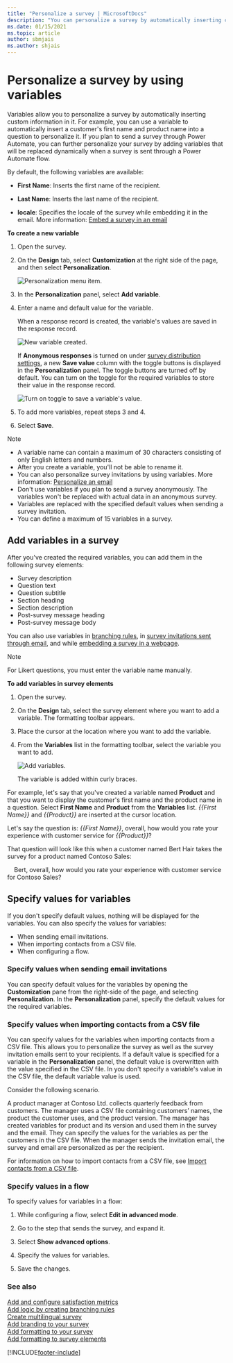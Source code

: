 ```yaml
---
title: "Personalize a survey | MicrosoftDocs"
description: "You can personalize a survey by automatically inserting custom information in it. This topic explains how to personalize a survey by using variables."
ms.date: 01/15/2021
ms.topic: article
author: sbmjais
ms.author: shjais
---
```


# Personalize a survey by using variables

Variables allow you to personalize a survey by automatically inserting custom information in it. For example, you can use a variable to automatically insert a customer's first name and product name into a question to personalize it. If you plan to send a survey through Power Automate, you can further personalize your survey by adding variables that will be replaced dynamically when a survey is sent through a Power Automate flow.

By default, the following variables are available:

- **First Name**: Inserts the first name of the recipient.

- **Last Name**: Inserts the last name of the recipient.
    
- **locale**: Specifies the locale of the survey while embedding it in the email. More information: [Embed a survey in an email](send-survey-email.md#embed-a-survey-in-an-email)
       
**To create a new variable**

1. Open the survey.
       
2. On the **Design** tab, select **Customization** at the right side of the page, and then select **Personalization**.
    
    ![Personalization menu item.](media/personalization-button.png "Personalization menu item")
    
3. In the **Personalization** panel, select **Add variable**.
    
4. Enter a name and default value for the variable.

    When a response record is created, the variable's values are saved in the response record.

    ![New variable created.](media/new-survey-variable.png "New variable created")

    If **Anonymous responses** is turned on under [survey distribution settings](distribution-settings.md#participants), a new **Save value** column with the toggle buttons is displayed in the **Personalization** panel. The toggle buttons are turned off by default. You can turn on the toggle for the required variables to store their value in the response record.

    ![Turn on toggle to save a variable's value.](media/survey-variable-toggle.png "Turn on toggle to save a variable's value")
       
5. To add more variables, repeat steps 3 and 4.
    
5. Select **Save**.
    
> [!NOTE]
> - A variable name can contain a maximum of 30 characters consisting of only English letters and numbers.
> - After you create a variable, you'll not be able to rename it.
> - You can also personalize survey invitations by using variables. More information: [Personalize an email](send-survey-email.md#personalize-an-email)
> - Don't use variables if you plan to send a survey anonymously. The variables won't be replaced with actual data in an anonymous survey.
> - Variables are replaced with the specified default values when sending a survey invitation.
> - You can define a maximum of 15 variables in a survey.

## Add variables in a survey

After you've created the required variables, you can add them in the following survey elements:

- Survey description
- Question text
- Question subtitle
- Section heading
- Section description
- Post-survey message heading
- Post-survey message body

You can also use variables in [branching rules](create-branching-rule.md), in [survey invitations sent through email](send-survey-email.md), and while [embedding a survey in a webpage](embed-web-page.md).

> [!NOTE]
> For Likert questions, you must enter the variable name manually.

**To add variables in survey elements**

1. Open the survey.

2. On the **Design** tab, select the survey element where you want to add a variable. The formatting toolbar appears.

3. Place the cursor at the location where you want to add the variable.

4. From the **Variables** list in the formatting toolbar, select the variable you want to add.

    ![Add variables.](media/add-variable.png "Add variables")

    The variable is added within curly braces.

For example, let's say that you've created a variable named **Product** and that you want to display the customer's first name and the product name in a question. Select **First Name** and **Product** from the **Variables** list. *{{First Name}}* and *{{Product}}* are inserted at the cursor location.

Let's say the question is:
*{{First Name}}*, overall, how would you rate your experience with customer service for *{{Product}}*?

That question will look like this when a customer named Bert Hair takes the survey for a product named Contoso Sales:
    
&nbsp;&nbsp;&nbsp;&nbsp;Bert, overall, how would you rate your experience with customer service for Contoso Sales?

## Specify values for variables
    
If you don't specify default values, nothing will be displayed for the variables. You can also specify the values for variables:
    
- When sending email invitations.
- When importing contacts from a CSV file.
- When configuring a flow.

### Specify values when sending email invitations

You can specify default values for the variables by opening the **Customization** pane from the right-side of the page, and selecting **Personalization**. In the **Personalization** panel, specify the default values for the required variables.

### Specify values when importing contacts from a CSV file

You can specify values for the variables when importing contacts from a CSV file. This allows you to personalize the survey as well as the survey invitation emails sent to your recipients. If a default value is specified for a variable in the **Personalization** panel, the default value is overwritten with the value specified in the CSV file. In you don't specify a variable's value in the CSV file, the default variable value is used.

Consider the following scenario.

A product manager at Contoso Ltd. collects quarterly feedback from customers. The manager uses a CSV file containing customers’ names, the product the customer uses, and the product version. The manager has created variables for product and its version and used them in the survey and the email. They can specify the values for the variables as per the customers in the CSV file. When the manager sends the invitation email, the survey and email are personalized as per the recipient.

For information on how to import contacts from a CSV file, see [Import contacts from a CSV file](send-survey-email.md#import-contacts-from-a-csv-file).

### Specify values in a flow

To    specify values for variables in a flow:

1.    While configuring a flow, select **Edit in advanced mode**.

2. Go to the step that sends the survey, and expand it.

3.    Select **Show advanced options**.

4. Specify the values for variables.

5. Save the changes.

### See also
    
[Add and configure satisfaction metrics](satisfaction-metrics.md)<br>
[Add logic by creating branching rules](create-branching-rule.md)<br>
[Create multilingual survey](create-multilingual-survey.md)<br>
[Add branding to your survey](survey-branding.md)<br>
[Add formatting to your survey](survey-formatting.md)<br>
[Add formatting to survey elements](survey-text-format.md)


[!INCLUDE[footer-include](includes/footer-banner.md)]
